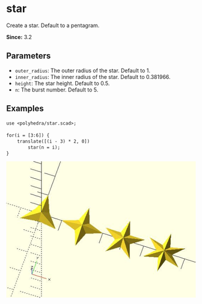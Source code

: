 # star

Create a star. Default to a pentagram.

**Since:** 3.2

## Parameters

- `outer_radius`: The outer radius of the star. Default to 1.
- `inner_radius`: The inner radius of the star. Default to 0.381966.
- `height`: The star height. Default to 0.5.
- `n`: The burst number. Default to 5.

## Examples

	use <polyhedra/star.scad>;

	for(i = [3:6]) {
		translate([(i - 3) * 2, 0])
			star(n = i);
	}

![star](images/lib3x-polyhedra_star-1.JPG)

